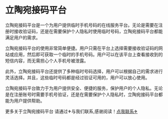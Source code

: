 # 立陶宛接码平台

立陶宛接码平台是一个为用户提供临时手机号码的在线服务平台。无论是需要在注册时接收验证码，还是在需要保护个人隐私时使用临时号码，立陶宛接码平台都能满足用户的需求。

立陶宛接码平台的使用非常简单便捷。用户只需在平台上选择需要接收验证码的网站或应用，然后即可获取一个临时的手机号码。用户可以在该平台上查看接收到的短信内容，而无需担心个人手机号被泄露。

此外，立陶宛接码平台还提供了多种临时号码选择，用户可以根据自己的需求进行灵活选择。并且，这些临时号码都是经过验证可用的，用户可以放心使用。

立陶宛接码平台致力于为用户提供安全、便捷的服务，保护用户的个人隐私。无论是在注册账号时需要手机号验证，还是在需要保护个人隐私时，立陶宛接码平台都能为用户提供帮助。

更多关于立陶宛接码平台 请通过✈与我们联系,感谢阅读！[点我联系✈](https://www.G208.com)